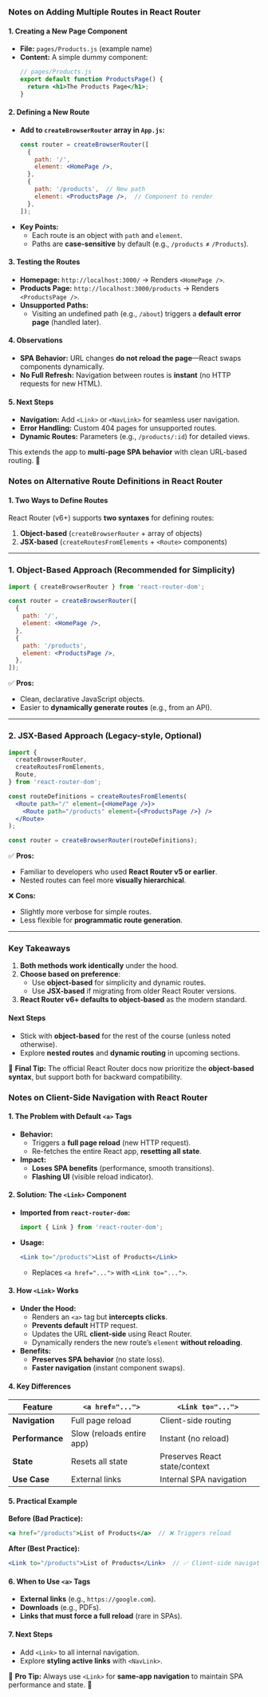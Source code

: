 ### **Notes on Adding Multiple Routes in React Router**  

#### **1. Creating a New Page Component**  
- **File:** `pages/Products.js` (example name)  
- **Content:** A simple dummy component:  
  ```jsx
  // pages/Products.js
  export default function ProductsPage() {
    return <h1>The Products Page</h1>;
  }
  ```  

#### **2. Defining a New Route**  
- **Add to `createBrowserRouter` array in `App.js`:**  
  ```jsx
  const router = createBrowserRouter([
    {
      path: '/',
      element: <HomePage />,
    },
    {
      path: '/products',  // New path
      element: <ProductsPage />,  // Component to render
    },
  ]);
  ```  
- **Key Points:**  
  - Each route is an object with `path` and `element`.  
  - Paths are **case-sensitive** by default (e.g., `/products` ≠ `/Products`).  

#### **3. Testing the Routes**  
- **Homepage:** `http://localhost:3000/` → Renders `<HomePage />`.  
- **Products Page:** `http://localhost:3000/products` → Renders `<ProductsPage />`.  
- **Unsupported Paths:**  
  - Visiting an undefined path (e.g., `/about`) triggers a **default error page** (handled later).  

#### **4. Observations**  
- **SPA Behavior:** URL changes **do not reload the page**—React swaps components dynamically.  
- **No Full Refresh:** Navigation between routes is **instant** (no HTTP requests for new HTML).  

#### **5. Next Steps**  
- **Navigation:** Add `<Link>` or `<NavLink>` for seamless user navigation.  
- **Error Handling:** Custom 404 pages for unsupported routes.  
- **Dynamic Routes:** Parameters (e.g., `/products/:id`) for detailed views.  

This extends the app to **multi-page SPA behavior** with clean URL-based routing. 🔗


### **Notes on Alternative Route Definitions in React Router**  

#### **1. Two Ways to Define Routes**  
React Router (v6+) supports **two syntaxes** for defining routes:  
1. **Object-based** (`createBrowserRouter` + array of objects)  
2. **JSX-based** (`createRoutesFromElements` + `<Route>` components)  

---

### **1. Object-Based Approach (Recommended for Simplicity)**  
```jsx
import { createBrowserRouter } from 'react-router-dom';

const router = createBrowserRouter([
  {
    path: '/',
    element: <HomePage />,
  },
  {
    path: '/products',
    element: <ProductsPage />,
  },
]);
```
✅ **Pros:**  
- Clean, declarative JavaScript objects.  
- Easier to **dynamically generate routes** (e.g., from an API).  

---

### **2. JSX-Based Approach (Legacy-style, Optional)**  
```jsx
import { 
  createBrowserRouter,
  createRoutesFromElements,
  Route,
} from 'react-router-dom';

const routeDefinitions = createRoutesFromElements(
  <Route path="/" element={<HomePage />}>
    <Route path="/products" element={<ProductsPage />} />
  </Route>
);

const router = createBrowserRouter(routeDefinitions);
```
✅ **Pros:**  
- Familiar to developers who used **React Router v5 or earlier**.  
- Nested routes can feel more **visually hierarchical**.  

❌ **Cons:**  
- Slightly more verbose for simple routes.  
- Less flexible for **programmatic route generation**.  

---

### **Key Takeaways**  
1. **Both methods work identically** under the hood.  
2. **Choose based on preference**:  
   - Use **object-based** for simplicity and dynamic routes.  
   - Use **JSX-based** if migrating from older React Router versions.  
3. **React Router v6+ defaults to object-based** as the modern standard.  

#### **Next Steps**  
- Stick with **object-based** for the rest of the course (unless noted otherwise).  
- Explore **nested routes** and **dynamic routing** in upcoming sections.  

🔹 **Final Tip:** The official React Router docs now prioritize the **object-based syntax**, but support both for backward compatibility.



### **Notes on Client-Side Navigation with React Router**  

#### **1. The Problem with Default `<a>` Tags**  
- **Behavior:**  
  - Triggers a **full page reload** (new HTTP request).  
  - Re-fetches the entire React app, **resetting all state**.  
- **Impact:**  
  - **Loses SPA benefits** (performance, smooth transitions).  
  - **Flashing UI** (visible reload indicator).  

#### **2. Solution: The `<Link>` Component**  
- **Imported from `react-router-dom`:**  
  ```jsx
  import { Link } from 'react-router-dom';
  ```  
- **Usage:**  
  ```jsx
  <Link to="/products">List of Products</Link>
  ```  
  - Replaces `<a href="...">` with `<Link to="...">`.  

#### **3. How `<Link>` Works**  
- **Under the Hood:**  
  - Renders an `<a>` tag but **intercepts clicks**.  
  - **Prevents default** HTTP request.  
  - Updates the URL **client-side** using React Router.  
  - Dynamically renders the new route’s `element` **without reloading**.  
- **Benefits:**  
  - **Preserves SPA behavior** (no state loss).  
  - **Faster navigation** (instant component swaps).  

#### **4. Key Differences**  

| Feature          | `<a href="...">`               | `<Link to="...">`                |
|------------------|--------------------------------|----------------------------------|
| **Navigation**   | Full page reload               | Client-side routing              |
| **Performance**  | Slow (reloads entire app)      | Instant (no reload)              |
| **State**        | Resets all state               | Preserves React state/context    |
| **Use Case**     | External links                 | Internal SPA navigation          |

#### **5. Practical Example**  
**Before (Bad Practice):**  
```jsx
<a href="/products">List of Products</a>  // ❌ Triggers reload
```

**After (Best Practice):**  
```jsx
<Link to="/products">List of Products</Link>  // ✅ Client-side navigation
```

#### **6. When to Use `<a>` Tags**  
- **External links** (e.g., `https://google.com`).  
- **Downloads** (e.g., PDFs).  
- **Links that must force a full reload** (rare in SPAs).  

#### **7. Next Steps**  
- Add `<Link>` to all internal navigation.  
- Explore **styling active links** with `<NavLink>`.  

🔹 **Pro Tip:** Always use `<Link>` for **same-app navigation** to maintain SPA performance and state. 🚀
